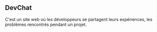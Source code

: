 ## DevChat

C'est un site web où les développeurs se partagent leurs expériences, les problèmes rencontrés pendant un projet.